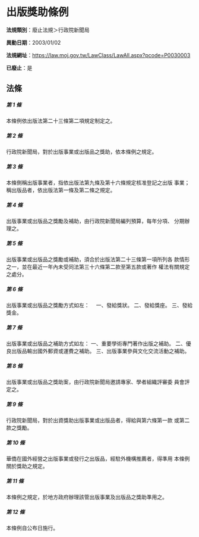 # 出版獎助條例

**法規類別**：廢止法規＞行政院新聞局

**異動日期**：2003/01/02  

**法規網址**：https://law.moj.gov.tw/LawClass/LawAll.aspx?pcode=P0030003

**已廢止**：是



## 法條
##### 第 1 條
本條例依出版法第二十三條第二項規定制定之。

##### 第 2 條
行政院新聞局，對於出版事業或出版品之獎助，依本條例之規定。

##### 第 3 條
本條側稱出版事業者，指依出版法第九條及第十六條規定核准登記之出版
事業；稱出版品者，依出版法第一條及第二條之規定。

##### 第 4 條
出版事業或出版品之獎勵及補助，由行政院新聞局編列預算，每年分項、
分期辦理之。

##### 第 5 條
出版事業或出版品之獎勵或補助，須合於出版法第二十三條第一項所列各
款情形之一，並在最近一年內未受同法第三十六條第二款至第五款或著作
權法有關規定之處分。

##### 第 6 條
出版事業或出版品之獎勵方式如左：　
一、發給獎狀。
二、發給獎座。
三、發給獎金。


##### 第 7 條
出版事業或出版品之補助方式如左：
一、重要學術專門著作出版之補助。
二、優良出版品輸出國外郵資或運費之補助。
三、出版事業參與文化交流活動之補助。


##### 第 8 條
出版事業或出版品之獎助案，由行政院新聞局邀請專家、學者組織評審委
員會評定之。

##### 第 9 條
行政院新聞局，對於出資獎助出版事業或出版品者，得給與第六條第一款
或第二款之獎勵。

##### 第 10 條
華僑在國外經營之出版事業或發行之出版品，經駐外機構推薦者，得準用
本條例關於獎助之規定。

##### 第 11 條
本條例之規定，於地方政府辦理該管出版事業及出版品之獎助準用之。

##### 第 12 條
本條例自公布日施行。


